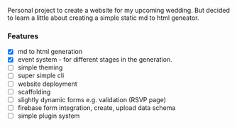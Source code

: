 Personal project to create a website for my upcoming wedding. But decided to learn a little about creating a simple static md to html geneator.

### Features

- [x] md to html generation
- [x] event system - for different stages in the generation.
- [ ] simple theming
- [ ] super simple cli
- [ ] website deployment
- [ ] scaffolding
- [ ] slightly dynamic forms e.g. validation (RSVP page)
- [ ] firebase form integration, create, upload data schema
- [ ] simple plugin system
